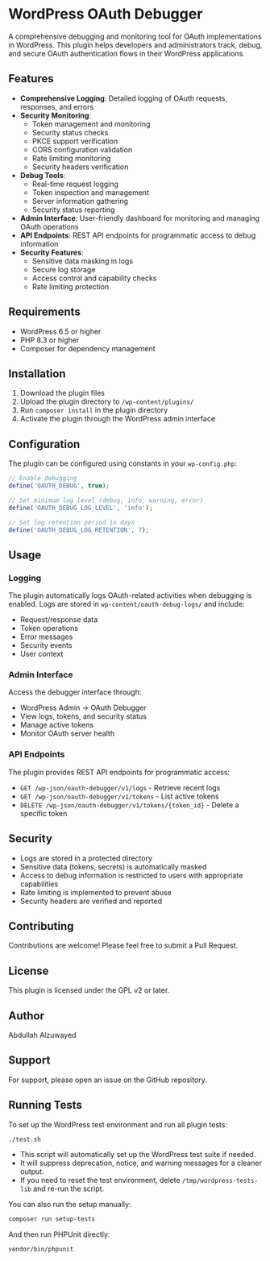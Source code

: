 # WordPress OAuth Debugger

A comprehensive debugging and monitoring tool for OAuth implementations in WordPress. This plugin helps developers and administrators track, debug, and secure OAuth authentication flows in their WordPress applications.

## Features

- **Comprehensive Logging**: Detailed logging of OAuth requests, responses, and errors
- **Security Monitoring**:
  - Token management and monitoring
  - Security status checks
  - PKCE support verification
  - CORS configuration validation
  - Rate limiting monitoring
  - Security headers verification
- **Debug Tools**:
  - Real-time request logging
  - Token inspection and management
  - Server information gathering
  - Security status reporting
- **Admin Interface**: User-friendly dashboard for monitoring and managing OAuth operations
- **API Endpoints**: REST API endpoints for programmatic access to debug information
- **Security Features**:
  - Sensitive data masking in logs
  - Secure log storage
  - Access control and capability checks
  - Rate limiting protection

## Requirements

- WordPress 6.5 or higher
- PHP 8.3 or higher
- Composer for dependency management

## Installation

1. Download the plugin files
2. Upload the plugin directory to `/wp-content/plugins/`
3. Run `composer install` in the plugin directory
4. Activate the plugin through the WordPress admin interface

## Configuration

The plugin can be configured using constants in your `wp-config.php`:

```php
// Enable debugging
define('OAUTH_DEBUG', true);

// Set minimum log level (debug, info, warning, error)
define('OAUTH_DEBUG_LOG_LEVEL', 'info');

// Set log retention period in days
define('OAUTH_DEBUG_LOG_RETENTION', 7);
```

## Usage

### Logging

The plugin automatically logs OAuth-related activities when debugging is enabled. Logs are stored in `wp-content/oauth-debug-logs/` and include:

- Request/response data
- Token operations
- Error messages
- Security events
- User context

### Admin Interface

Access the debugger interface through:

- WordPress Admin → OAuth Debugger
- View logs, tokens, and security status
- Manage active tokens
- Monitor OAuth server health

### API Endpoints

The plugin provides REST API endpoints for programmatic access:

- `GET /wp-json/oauth-debugger/v1/logs` - Retrieve recent logs
- `GET /wp-json/oauth-debugger/v1/tokens` - List active tokens
- `DELETE /wp-json/oauth-debugger/v1/tokens/{token_id}` - Delete a specific token

## Security

- Logs are stored in a protected directory
- Sensitive data (tokens, secrets) is automatically masked
- Access to debug information is restricted to users with appropriate capabilities
- Rate limiting is implemented to prevent abuse
- Security headers are verified and reported

## Contributing

Contributions are welcome! Please feel free to submit a Pull Request.

## License

This plugin is licensed under the GPL v2 or later.

## Author

Abdullah Alzuwayed

## Support

For support, please open an issue on the GitHub repository.

## Running Tests

To set up the WordPress test environment and run all plugin tests:

```bash
./test.sh
```

- This script will automatically set up the WordPress test suite if needed.
- It will suppress deprecation, notice, and warning messages for a cleaner output.
- If you need to reset the test environment, delete `/tmp/wordpress-tests-lib` and re-run the script.

You can also run the setup manually:

```bash
composer run setup-tests
```

And then run PHPUnit directly:

```bash
vendor/bin/phpunit
```
